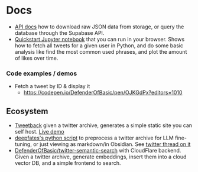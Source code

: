 # Docs

- [API docs](./api-doc.md) how to download raw JSON data from storage, or query the database through the Supabase API.
- [Quickstart Jupyter notebook](https://colab.research.google.com/drive/109XOgTWj-sajpAYhDCNPfts5zvdkpi_s) that you can run in your browser. Shows how to fetch all tweets for a given user in Python, and do some basic analysis like find the most common used phrases, and plot the amount of likes over time.

### Code examples / demos

- Fetch a tweet by ID & display it
  - https://codepen.io/DefenderOfBasic/pen/OJKGdPx?editors=1010
 
## Ecosystem

- [Tweetback](https://github.com/tweetback/tweetback) given a twitter archive, generates a simple static site you can self host. [Live demo](https://www.zachleat.com/twitter/) 
- [deepfates's python script](https://gist.github.com/deepfates/78c9515ec2c2f263d6a65a19dd10162d) to preprocess a twitter archive for LLM fine-tuning, or just viewing as markdown/in Obsidian. See [twitter thread on it](https://x.com/deepfates/status/1858234863587049678)
- [DefenderOfBasic/twitter-semantic-search](https://github.com/DefenderOfBasic/twitter-semantic-search) with CloudFlare backend. Given a twitter archive, generate embeddings, insert them into a cloud vector DB, and a simple frontend to search.
